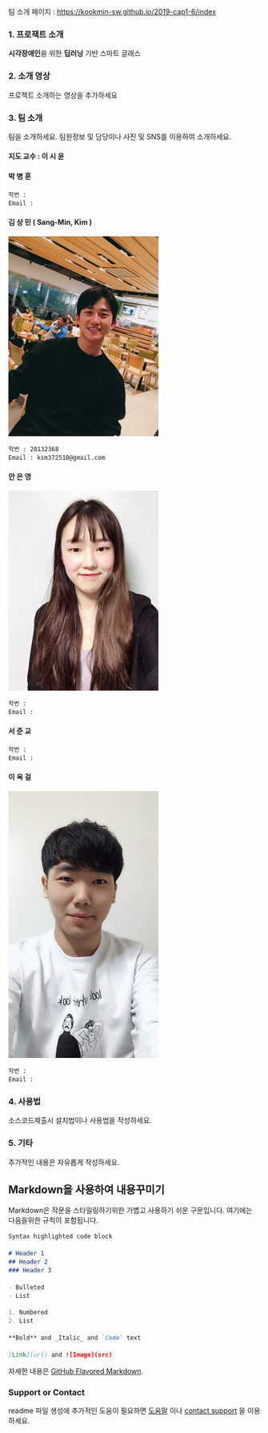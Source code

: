 팀 소개 페이지 : https://kookmin-sw.github.io/2019-cap1-6/index

### 1. 프로잭트 소개

**시각장애인**을 위한 **딥러닝** 기반 스마트 글래스  

### 2. 소개 영상

프로젝트 소개하는 영상을 추가하세요

### 3. 팀 소개

팀을 소개하세요.
팀원정보 및 담당이나 사진 및 SNS를 이용하여 소개하세요.
#### 지도 교수 : 이 시 윤 

#### **박 병 훈**

```markdown
학번 : 
Email : 
```

#### **김 상 민 ( Sang-Min, Kim )**

<img src="/img/Kim.jpeg" alt="Kim" width="300"/>

```markdown
학번 : 20132368
Email : ksm372510@gmail.com
```

#### **안 은 영**

<img src="/img/Ahn.jpeg" alt="Ahn" width="300"/>

```markdown
학번 : 
Email : 
```

#### **서 준 교**

```markdown
학번 : 
Email : 
```

#### **이 옥 걸**

<img src="/img/Lee.jpeg" alt="Lee" width="300"/>

```markdown
학번 : 
Email : 
```

### 4. 사용법

소스코드제출시 설치법이나 사용법을 작성하세요.

### 5. 기타

추가적인 내용은 자유롭게 작성하세요.


## Markdown을 사용하여 내용꾸미기

Markdown은 작문을 스타일링하기위한 가볍고 사용하기 쉬운 구문입니다. 여기에는 다음을위한 규칙이 포함됩니다.

```markdown
Syntax highlighted code block

# Header 1
## Header 2
### Header 3

- Bulleted
- List

1. Numbered
2. List

**Bold** and _Italic_ and `Code` text

[Link](url) and ![Image](src)
```

자세한 내용은 [GitHub Flavored Markdown](https://guides.github.com/features/mastering-markdown/).

### Support or Contact

readme 파일 생성에 추가적인 도움이 필요하면 [도움말](https://help.github.com/articles/about-readmes/) 이나 [contact support](https://github.com/contact) 을 이용하세요.
